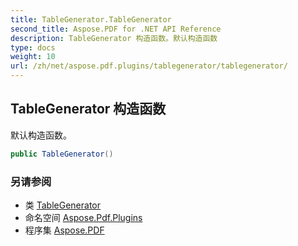 ```yaml
---
title: TableGenerator.TableGenerator
second_title: Aspose.PDF for .NET API Reference
description: TableGenerator 构造函数。默认构造函数
type: docs
weight: 10
url: /zh/net/aspose.pdf.plugins/tablegenerator/tablegenerator/
---
```

## TableGenerator 构造函数

默认构造函数。

```csharp
public TableGenerator()
```

### 另请参阅

* 类 [TableGenerator](../)
* 命名空间 [Aspose.Pdf.Plugins](../../../aspose.pdf.plugins/)
* 程序集 [Aspose.PDF](../../../)